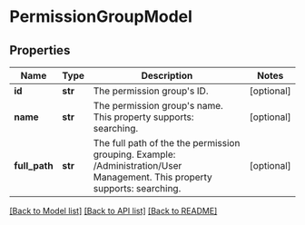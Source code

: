# PermissionGroupModel

## Properties
Name | Type | Description | Notes
------------ | ------------- | ------------- | -------------
**id** | **str** | The permission group&#x27;s ID. | [optional] 
**name** | **str** | The permission group&#x27;s name. This property supports: searching. | [optional] 
**full_path** | **str** | The full path of the the permission grouping. Example: /Administration/User Management. This property supports: searching. | [optional] 

[[Back to Model list]](../README.md#documentation-for-models) [[Back to API list]](../README.md#documentation-for-api-endpoints) [[Back to README]](../README.md)

